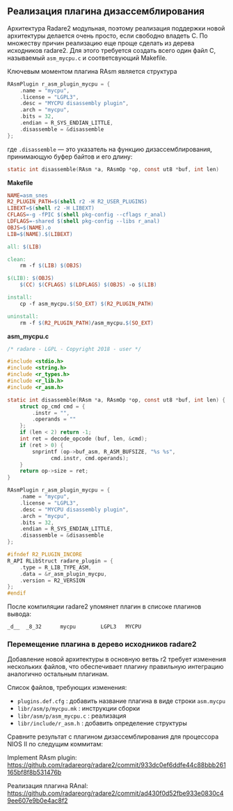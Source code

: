 ## Реализация плагина дизассемблирования

Архитектура Radare2 модульная, поэтому реализация поддержки новой архитектуры делается очень просто, если свободно владеть С. По множеству причин реализацию еще проще сделать из дерева исходников radare2. Для этого требуется создать всего один файл C, называемый `asm_mycpu.c` и соответсвующий Makefile.

Ключевым моментом плагина RAsm является структура
```c
RAsmPlugin r_asm_plugin_mycpu = {
	.name = "mycpu",
	.license = "LGPL3",
	.desc = "MYCPU disassembly plugin",
	.arch = "mycpu",
	.bits = 32,
	.endian = R_SYS_ENDIAN_LITTLE,
	.disassemble = &disassemble
};
```

где `.disassemble` — это указатель на функцию дизассемблирования,  принимающую буфер байтов и его длину:

```c
static int disassemble(RAsm *a, RAsmOp *op, const ut8 *buf, int len)
```

**Makefile**

```makefile
NAME=asm_snes
R2_PLUGIN_PATH=$(shell r2 -H R2_USER_PLUGINS)
LIBEXT=$(shell r2 -H LIBEXT)
CFLAGS=-g -fPIC $(shell pkg-config --cflags r_anal)
LDFLAGS=-shared $(shell pkg-config --libs r_anal)
OBJS=$(NAME).o
LIB=$(NAME).$(LIBEXT)

all: $(LIB)

clean:
	rm -f $(LIB) $(OBJS)

$(LIB): $(OBJS)
	$(CC) $(CFLAGS) $(LDFLAGS) $(OBJS) -o $(LIB)

install:
	cp -f asm_mycpu.$(SO_EXT) $(R2_PLUGIN_PATH)

uninstall:
	rm -f $(R2_PLUGIN_PATH)/asm_mycpu.$(SO_EXT)
```

**asm_mycpu.c**

```c
/* radare - LGPL - Copyright 2018 - user */

#include <stdio.h>
#include <string.h>
#include <r_types.h>
#include <r_lib.h>
#include <r_asm.h>

static int disassemble(RAsm *a, RAsmOp *op, const ut8 *buf, int len) {
	struct op_cmd cmd = {
		.instr = "",
		.operands = ""
	};
	if (len < 2) return -1;
	int ret = decode_opcode (buf, len, &cmd);
	if (ret > 0) {
		snprintf (op->buf_asm, R_ASM_BUFSIZE, "%s %s",
			  cmd.instr, cmd.operands);
	}
	return op->size = ret;
}

RAsmPlugin r_asm_plugin_mycpu = {
	.name = "mycpu",
	.license = "LGPL3",
	.desc = "MYCPU disassembly plugin",
	.arch = "mycpu",
	.bits = 32,
	.endian = R_SYS_ENDIAN_LITTLE,
	.disassemble = &disassemble
};

#ifndef R2_PLUGIN_INCORE
R_API RLibStruct radare_plugin = {
	.type = R_LIB_TYPE_ASM,
	.data = &r_asm_plugin_mycpu,
	.version = R2_VERSION
};
#endif
```

После компиляции radare2 упомянет плагин в списоке плагинов вывода:
```
_d__  _8_32      mycpu        LGPL3   MYCPU
```

### Перемещение плагина в дерево исходников radare2

Добавление новой архитектуры в основную ветвь r2 требует изменения нескольких файлов, что обеспечивает плагину правильную интеграцию аналогично остальным плагинам.

Список файлов, требующих изменения:

* `plugins.def.cfg` : добавить название плагина в виде строки `asm.mycpu`
* `libr/asm/p/mycpu.mk` : инструкции сборки
* `libr/asm/p/asm_mycpu.c` : реализация
* `libr/include/r_asm.h` : добавить определение структуры

Сравните результат с плагином дизассемблирования для процессора NIOS II по следущим коммитам:

Implement RAsm plugin:
https://github.com/radareorg/radare2/commit/933dc0ef6ddfe44c88bbb261165bf8f8b531476b

Реализация плагина RAnal:
https://github.com/radareorg/radare2/commit/ad430f0d52fbe933e0830c49ee607e9b0e4ac8f2


